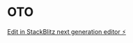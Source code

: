 # OTO

[Edit in StackBlitz next generation editor ⚡️](https://stackblitz.com/~/github.com/dducanh13-ops/OTO)